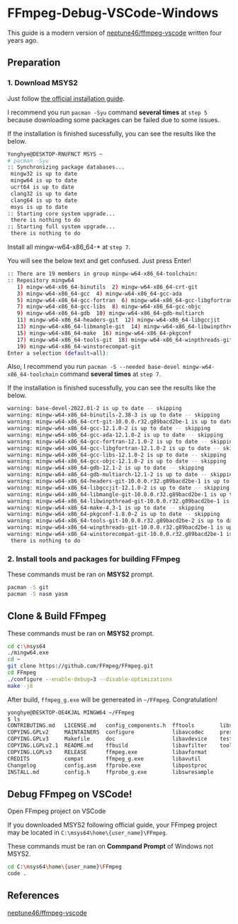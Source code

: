 # FFmpeg-Debug-VSCode-Windows

This guide is a modern version of [neptune46/ffmpeg-vscode](https://github.com/neptune46/ffmpeg-vscode) written four years ago.

## Preparation

### 1. Download MSYS2

Just follow [the official installation guide](https://www.msys2.org/#installation).

I recommend you run `pacman -Syu` command **several times** at `step 5` because downloading some packages can be failed due to some issues.

If the installation is finished sucessfully, you can see the results like the below.

```bash
Yonghye@DESKTOP-RNUFNCT MSYS ~
# pacman -Syu
:: Synchronizing package databases...
 mingw32 is up to date
 mingw64 is up to date
 ucrt64 is up to date
 clang32 is up to date
 clang64 is up to date
 msys is up to date
:: Starting core system upgrade...
 there is nothing to do
:: Starting full system upgrade...
 there is nothing to do
```

Install all mingw-w64-x86_64-* at `step 7`.

You will see the below text and get confused. Just press Enter!

```bash
:: There are 19 members in group mingw-w64-x86_64-toolchain:
:: Repository mingw64
   1) mingw-w64-x86_64-binutils  2) mingw-w64-x86_64-crt-git
   3) mingw-w64-x86_64-gcc  4) mingw-w64-x86_64-gcc-ada
   5) mingw-w64-x86_64-gcc-fortran  6) mingw-w64-x86_64-gcc-libgfortran
   7) mingw-w64-x86_64-gcc-libs  8) mingw-w64-x86_64-gcc-objc
   9) mingw-w64-x86_64-gdb  10) mingw-w64-x86_64-gdb-multiarch
   11) mingw-w64-x86_64-headers-git  12) mingw-w64-x86_64-libgccjit
   13) mingw-w64-x86_64-libmangle-git  14) mingw-w64-x86_64-libwinpthread-git
   15) mingw-w64-x86_64-make  16) mingw-w64-x86_64-pkgconf
   17) mingw-w64-x86_64-tools-git  18) mingw-w64-x86_64-winpthreads-git
   19) mingw-w64-x86_64-winstorecompat-git
Enter a selection (default=all):
```

Also, I recommend you run `pacman -S --needed base-devel mingw-w64-x86_64-toolchain` command **several times** at `step 7`.

If the installation is finished sucessfully, you can see the results like the below.
```bash
warning: base-devel-2022.01-2 is up to date -- skipping
warning: mingw-w64-x86_64-binutils-2.38-3 is up to date -- skipping
warning: mingw-w64-x86_64-crt-git-10.0.0.r32.g89bacd2be-1 is up to date -- skipping
warning: mingw-w64-x86_64-gcc-12.1.0-2 is up to date -- skipping
warning: mingw-w64-x86_64-gcc-ada-12.1.0-2 is up to date -- skipping
warning: mingw-w64-x86_64-gcc-fortran-12.1.0-2 is up to date -- skipping
warning: mingw-w64-x86_64-gcc-libgfortran-12.1.0-2 is up to date -- skipping
warning: mingw-w64-x86_64-gcc-libs-12.1.0-2 is up to date -- skipping
warning: mingw-w64-x86_64-gcc-objc-12.1.0-2 is up to date -- skipping
warning: mingw-w64-x86_64-gdb-12.1-2 is up to date -- skipping
warning: mingw-w64-x86_64-gdb-multiarch-12.1-2 is up to date -- skipping
warning: mingw-w64-x86_64-headers-git-10.0.0.r32.g89bacd2be-1 is up to date -- skipping
warning: mingw-w64-x86_64-libgccjit-12.1.0-2 is up to date -- skipping
warning: mingw-w64-x86_64-libmangle-git-10.0.0.r32.g89bacd2be-1 is up to date -- skipping
warning: mingw-w64-x86_64-libwinpthread-git-10.0.0.r32.g89bacd2be-1 is up to date -- skipping
warning: mingw-w64-x86_64-make-4.3-1 is up to date -- skipping
warning: mingw-w64-x86_64-pkgconf-1.8.0-2 is up to date -- skipping
warning: mingw-w64-x86_64-tools-git-10.0.0.r32.g89bacd2be-2 is up to date -- skipping
warning: mingw-w64-x86_64-winpthreads-git-10.0.0.r32.g89bacd2be-1 is up to date -- skipping
warning: mingw-w64-x86_64-winstorecompat-git-10.0.0.r32.g89bacd2be-1 is up to date -- skipping
 there is nothing to do
```

### 2. Install tools and packages for building FFmpeg

These commands must be ran on **MSYS2** prompt.

```bash
pacman -S git 
pacman -S nasm yasm
```
## Clone & Build FFmpeg

These commands must be ran on **MSYS2** prompt.

```bash
cd c:\msys64
./mingw64.exe
cd ~
git clone https://github.com/FFmpeg/FFmpeg.git
cd FFmpeg
./configure --enable-debug=3 --disable-optimizations
make -j8
```

After build, `ffmpeg_g.exe` will be genereated in `~/FFmpeg`. Congratulation!

```bash
yonghye@DESKTOP-OE4KJAL MINGW64 ~/FFmpeg
$ ls
CONTRIBUTING.md   LICENSE.md   config_components.h  fftools        libswscale
COPYING.GPLv2     MAINTAINERS  configure            libavcodec     presets
COPYING.GPLv3     Makefile     doc                  libavdevice    tests
COPYING.LGPLv2.1  README.md    ffbuild              libavfilter    tools
COPYING.LGPLv3    RELEASE      ffmpeg.exe           libavformat
CREDITS           compat       ffmpeg_g.exe         libavutil
Changelog         config.asm   ffprobe.exe          libpostproc
INSTALL.md        config.h     ffprobe_g.exe        libswresample
```

## Debug FFmpeg on VSCode!

Open FFmpeg project on VSCode

If you downloaded MSYS2 following official guide, your FFmpeg project may be located in `C:\msys64\home\{user_name}\FFmpeg`.

These commands must be ran on **Commpand Prompt** of Windows not MSYS2.

```bash
cd C:\msys64\home\{user_name}\FFmpeg
code .
```

## References
[neptune46/ffmpeg-vscode](https://github.com/neptune46/ffmpeg-vscode)
